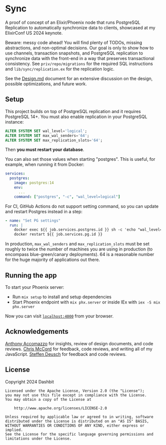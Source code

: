 # Sync

A proof of concept of an Elixir/Phoenix node that runs PostgreSQL Replication to automatically synchronize data to clients, showcased at my ElixirConf US 2024 keynote.

Beware: messy code ahead! You will find plenty of TODOs, missing abstractions, and non-optimal decisions. Our goal is only to show how to use channels, transaction snapshots, and PostgreSQL replication to synchronize data with the front-end in a way that preserves transactional consistency. See `priv/repo/migrations` for the required SQL instructions and `lib/sync/replication.ex` for the replication logic.

See the [Design.md](DESIGN.md) document for an extensive discussion on the design, possible optimizations, and future work.

## Setup

This project builds on top of PostgreSQL replication and it requires PostgreSQL 14+. You must also enable replication in your PostgreSQL instance:

```sql
ALTER SYSTEM SET wal_level='logical';
ALTER SYSTEM SET max_wal_senders='64';
ALTER SYSTEM SET max_replication_slots='64';
```

Then **you must restart your database**.

You can also set those values when starting "postgres". This is useful, for example, when running it from Docker:

```yaml
services:
  postgres:
    image: postgres:14
    env:
      ...
    command: ["postgres", "-c", "wal_level=logical"]
```

For CI, GitHub Actions do not support setting command, so you can update and restart Postgres instead in a step:

```yaml
- name: "Set PG settings"
  run: |
    docker exec ${{ job.services.postgres.id }} sh -c 'echo "wal_level=logical" >> /var/lib/postgresql/data/postgresql.conf'
    docker restart ${{ job.services.pg.id }}
```

In production, `max_wal_senders` and `max_replication_slots` must be set roughly to twice the number of machines you are using in production (to encompass blue-green/canary deployments). 64 is a reasonable number for the huge majority of applications out there.

## Running the app

To start your Phoenix server:

  * Run `mix setup` to install and setup dependencies
  * Start Phoenix endpoint with `mix phx.server` or inside IEx with `iex -S mix phx.server`

Now you can visit [`localhost:4000`](http://localhost:4000) from your browser.

## Acknowledgements

[Anthony Accomazzo](https://github.com/acco) for insights, review of design documents, and code reviews. [Chris McCord](https://github.com/chrismccord) for feedback, code reviews, and writing all of my JavaScript. [Steffen Deusch](https://github.com/SteffenDE) for feedback and code reviews.

## License

Copyright 2024 Dashbit

```
Licensed under the Apache License, Version 2.0 (the "License");
you may not use this file except in compliance with the License.
You may obtain a copy of the License at

    http://www.apache.org/licenses/LICENSE-2.0

Unless required by applicable law or agreed to in writing, software
distributed under the License is distributed on an "AS IS" BASIS,
WITHOUT WARRANTIES OR CONDITIONS OF ANY KIND, either express or implied.
See the License for the specific language governing permissions and
limitations under the License.
```
